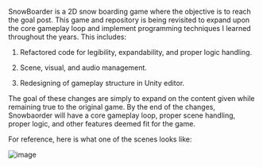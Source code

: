 SnowBoarder is a 2D snow boarding game where the objective is to reach the goal post. This game and repository is being revisited to expand upon the core gameplay loop and implement programming techniques I learned throughout the years. This includes:

1) Refactored code for legibility, expandability, and proper logic handling.

2) Scene, visual, and audio management.

3) Redesigning of gameplay structure in Unity editor.

The goal of these changes are simply to expand on the content given while remaining true to the original game. By the end of the changes, Snowbaorder will have a core gameplay loop, proper scene handling, proper logic, and other features deemed fit for the game.

For reference, here is what one of the scenes looks like:

![image](https://github.com/user-attachments/assets/9c8427e3-ee78-4888-ab13-23631df0e461)
